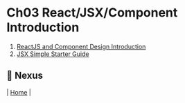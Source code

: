 # Ch03 React/JSX/Component Introduction

1. [ReactJS and Component Design Introduction](https://github.com/sycherng/reactjs101/blob/en-US/Ch03/reactjs-introduction.md)
2. [JSX Simple Starter Guide](https://github.com/sycherng/reactjs101/blob/en-US/Ch03/react-jsx-introduction.md)

## :door: Nexus
| [Home](https://github.com/sycherng/reactjs101/tree/en-US) |
